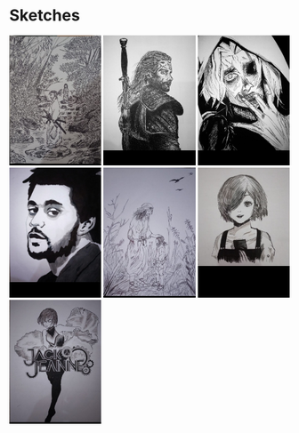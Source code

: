 # Sketches

<style>
    .sketch-container {
        display: grid;
        grid-template-columns: 1fr;  /* For phones: 1 column */
        gap: 0.25rem;
    }

    .sketch-item {
        width: 100%;
        background-color: #000000;
    }

    .sketch-item img {
        width: 100%;
        height: auto;
    }

    @media only screen and (min-width: 600px) {
        .sketch-container {
            grid-template-columns: repeat(2, 1fr); /* For tablets: 2 columns */
        }
    }

    @media only screen and (min-width: 768px) {
        .sketch-container {
            grid-template-columns: repeat(3, 1fr); /* For desktop: 3 columns */
        }
    }
</style>

<div class="sketch-container">
    <div class="sketch-item"><img src="./sketch/Untitled6.jpg" alt="musashi 2"></div>
    <div class="sketch-item"><img src="./sketch/Untitled5.jpg" alt="witcher"></div>
    <div class="sketch-item"><img src="./sketch/Untitled4.jpg" alt="tokyo ghoul 2"></div>
    <div class="sketch-item"><img src="./sketch/Untitled3.jpg" alt="weeknd"></div>
    <div class="sketch-item"><img src="./sketch/Untitled2.jpg" alt="musashi"></div>
    <div class="sketch-item"><img src="./sketch/Untitled1.png" alt="tokyo ghoul"></div>
    <div class="sketch-item"><img src="./sketch/Untitled.jpg" alt="jack jeanne"></div>
</div>